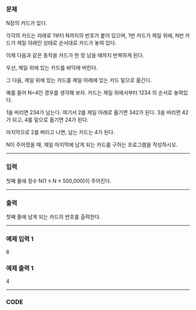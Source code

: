 ### 문제

N장의 카드가 있다. 

각각의 카드는 차례로 1부터 N까지의 번호가 붙어 있으며, 1번 카드가 제일 위에, N번 카드가 제일 아래인 상태로 순서대로 카드가 놓여 있다.

이제 다음과 같은 동작을 카드가 한 장 남을 때까지 반복하게 된다. 

우선, 제일 위에 있는 카드를 바닥에 버린다. 

그 다음, 제일 위에 있는 카드를 제일 아래에 있는 카드 밑으로 옮긴다.

예를 들어 N=4인 경우를 생각해 보자. 카드는 제일 위에서부터 1234 의 순서로 놓여있다. 

1을 버리면 234가 남는다. 여기서 2를 제일 아래로 옮기면 342가 된다. 3을 버리면 42가 되고, 4를 밑으로 옮기면 24가 된다. 

마지막으로 2를 버리고 나면, 남는 카드는 4가 된다.

N이 주어졌을 때, 제일 마지막에 남게 되는 카드를 구하는 프로그램을 작성하시오.

------------------------------

### 입력

첫째 줄에 정수 N(1 ≤ N ≤ 500,000)이 주어진다.

------------------------------

### 출력

첫째 줄에 남게 되는 카드의 번호를 출력한다.

------------------------------

### 예제 입력 1 

6

### 예제 출력 1 

4

------------------------------

### CODE


